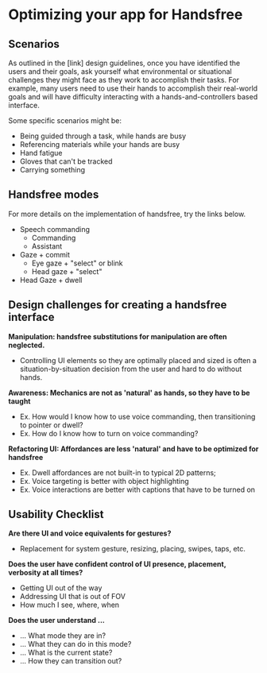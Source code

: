 # Optimizing your app for Handsfree



## Scenarios

As outlined in the [link] design guidelines, once you have identified the users and their goals, ask yourself what environmental or situational challenges they might face as they work to accomplish their tasks. For example, many users need to use their hands to accomplish their real-world goals and will have difficulty interacting with a hands-and-controllers based interface. 

Some specific scenarios might be: 
* Being guided through a task, while hands are busy
* Referencing materials while your hands are busy
* Hand fatigue
* Gloves that can't be tracked
* Carrying something


## Handsfree modes

For more details on the implementation of handsfree, try the links below. 
* Speech commanding
	* Commanding 
	* Assistant
* Gaze + commit
	* Eye gaze + "select" or blink
	* Head gaze + "select" 
* Head Gaze + dwell


## Design challenges for creating a handsfree interface 

**Manipulation: handsfree substitutions for manipulation are often neglected.** 
* Controlling UI elements so they are optimally placed and sized is often a situation-by-situation decision from the user and hard to do without hands.

**Awareness: Mechanics are not as 'natural' as hands, so they have to be taught**
* Ex. How would I know how to use voice commanding, then transitioning to pointer or dwell?
* Ex. How do I know how to turn on voice commanding? 

**Refactoring UI: Affordances are less 'natural' and have to be optimized for handsfree**
* Ex. Dwell affordances are not built-in to typical 2D patterns; 
* Ex. Voice targeting is better with object highlighting
* Ex. Voice interactions are better with captions that have to be turned on 

		
## Usability Checklist

**Are there UI and voice equivalents for gestures?**
* Replacement for system gesture, resizing, placing, swipes, taps, etc.

**Does the user have confident control of UI presence, placement, verbosity at all times?**
* Getting UI out of the way
* Addressing UI that is out of FOV
* How much I see, where, when

**Does the user understand ...**
* ... What mode they are in?
* ... What they can do in this mode?
* ... What is the current state?
* ... How they can transition out?
